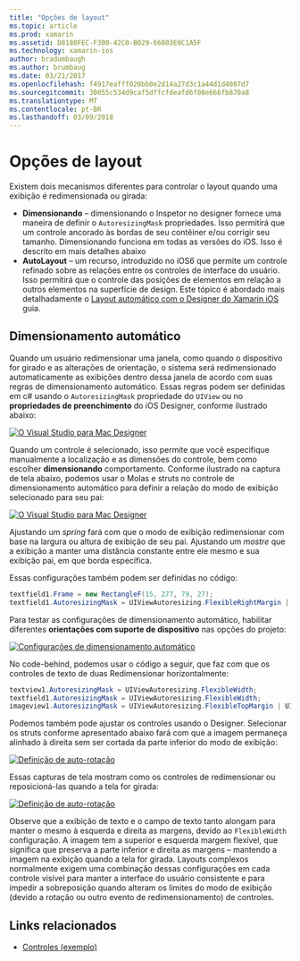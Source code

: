 ```yaml
---
title: "Opções de layout"
ms.topic: article
ms.prod: xamarin
ms.assetid: D8180FEC-F300-42C0-B029-66803E0C1A5F
ms.technology: xamarin-ios
author: bradumbaugh
ms.author: brumbaug
ms.date: 03/21/2017
ms.openlocfilehash: f4917eafff020bb0e2d14a27d3c1a44d1d4087d7
ms.sourcegitcommit: 30055c534d9caf5dffcfdeafd6f08e666fb870a8
ms.translationtype: MT
ms.contentlocale: pt-BR
ms.lasthandoff: 03/09/2018
---
```

# <a name="layout-options"></a>Opções de layout

Existem dois mecanismos diferentes para controlar o layout quando uma exibição é redimensionada ou girada:

-  **Dimensionando** – dimensionando o Inspetor no designer fornece uma maneira de definir o `AutoresizingMask` propriedades. Isso permitirá que um controle ancorado às bordas de seu contêiner e/ou corrigir seu tamanho. Dimensionando funciona em todas as versões do iOS. Isso é descrito em mais detalhes abaixo
-  **AutoLayout** – um recurso, introduzido no iOS6 que permite um controle refinado sobre as relações entre os controles de interface do usuário. Isso permitirá que o controle das posições de elementos em relação a outros elementos na superfície de design. Este tópico é abordado mais detalhadamente o [Layout automático com o Designer do Xamarin iOS](~/ios/user-interface/designer/designer-auto-layout.md) guia.


## <a name="autosizing"></a>Dimensionamento automático

Quando um usuário redimensionar uma janela, como quando o dispositivo for girado e as alterações de orientação, o sistema será redimensionado automaticamente as exibições dentro dessa janela de acordo com suas regras de dimensionamento automático. Essas regras podem ser definidas em c# usando o `AutoresizingMask` propriedade do `UIView` ou no **propriedades de preenchimento** do iOS Designer, conforme ilustrado abaixo:

 [![](layout-options-images/image41.png "O Visual Studio para Mac Designer")](layout-options-images/image41.png#lightbox)

Quando um controle é selecionado, isso permite que você especifique manualmente a localização e as dimensões do controle, bem como escolher **dimensionando** comportamento. Conforme ilustrado na captura de tela abaixo, podemos usar o Molas e struts no controle de dimensionamento automático para definir a relação do modo de exibição selecionado para seu pai:

 [![](layout-options-images/image42.png "O Visual Studio para Mac Designer")](layout-options-images/image42.png#lightbox)

Ajustando um *spring* fará com que o modo de exibição redimensionar com base na largura ou altura de exibição de seu pai. Ajustando um *mostre* que a exibição a manter uma distância constante entre ele mesmo e sua exibição pai, em que borda específica.

Essas configurações também podem ser definidas no código:

```csharp
textfield1.Frame = new RectangleF(15, 277, 79, 27);
textfield1.AutoresizingMask = UIViewAutoresizing.FlexibleRightMargin | UIViewAutoresizing.FlexibleBottomMargin;
```


Para testar as configurações de dimensionamento automático, habilitar diferentes **orientações com suporte de dispositivo** nas opções do projeto:

 [![](layout-options-images/image43a.png "Configurações de dimensionamento automático")](layout-options-images/image43a.png#lightbox)

No code-behind, podemos usar o código a seguir, que faz com que os controles de texto de duas Redimensionar horizontalmente:

```csharp
textview1.AutoresizingMask = UIViewAutoresizing.FlexibleWidth;
textfield1.AutoresizingMask = UIViewAutoresizing.FlexibleWidth;
imageview1.AutoresizingMask = UIViewAutoresizing.FlexibleTopMargin | UIViewAutoresizing.FlexibleLeftMargin;
```


Podemos também pode ajustar os controles usando o Designer. Selecionar os struts conforme apresentado abaixo fará com que a imagem permaneça alinhado à direita sem ser cortada da parte inferior do modo de exibição:

 [![](layout-options-images/autoresize.png "Definição de auto-rotação")](layout-options-images/autoresize.png#lightbox)

Essas capturas de tela mostram como os controles de redimensionar ou reposicioná-las quando a tela for girada:

 [![](layout-options-images/image44a.png "Definição de auto-rotação")](layout-options-images/image44a.png#lightbox)

Observe que a exibição de texto e o campo de texto tanto alongam para manter o mesmo à esquerda e direita as margens, devido ao `FlexibleWidth` configuração. A imagem tem a superior e esquerda margem flexível, que significa que preserva a parte inferior e direita as margens – mantendo a imagem na exibição quando a tela for girada. Layouts complexos normalmente exigem uma combinação dessas configurações em cada controle visível para manter a interface do usuário consistente e para impedir a sobreposição quando alteram os limites do modo de exibição (devido a rotação ou outro evento de redimensionamento) de controles.





## <a name="related-links"></a>Links relacionados

- [Controles (exemplo)](https://developer.xamarin.com/samples/Controls/)

